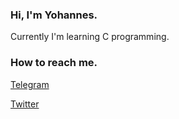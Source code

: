 ### Hi, I'm Yohannes.

Currently I'm learning C programming.

### How to reach me.
[Telegram](https://t.me/johannesmolla)

[Twitter](https://twitter.com/yohannes__molla)

